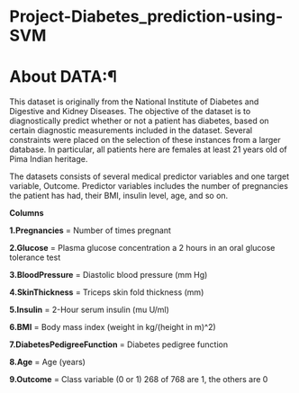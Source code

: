 # Project-Diabetes_prediction-using-SVM


#   About DATA:¶

This dataset is originally from the National Institute of Diabetes and Digestive and Kidney Diseases. The objective of the dataset is to diagnostically predict whether or not a patient has diabetes, based on certain diagnostic measurements included in the dataset. Several constraints were placed on the selection of these instances from a larger database. In particular, all patients here are females at least 21 years old of Pima Indian heritage.

The datasets consists of several medical predictor variables and one target variable, Outcome. Predictor variables includes the number of pregnancies the patient has had, their BMI, insulin level, age, and so on.

**Columns**

   **1.Pregnancies** = Number of times pregnant

  **2.Glucose** = Plasma glucose concentration a 2 hours in an oral glucose tolerance test

  **3.BloodPressure** = Diastolic blood pressure (mm Hg)

   **4.SkinThickness** = Triceps skin fold thickness (mm)

  **5.Insulin** = 2-Hour serum insulin (mu U/ml)

  **6.BMI** = Body mass index (weight in kg/(height in m)^2)

  **7.DiabetesPedigreeFunction** = Diabetes pedigree function

   **8.Age** = Age (years)

  **9.Outcome** = Class variable (0 or 1) 268 of 768 are 1, the others are 0
